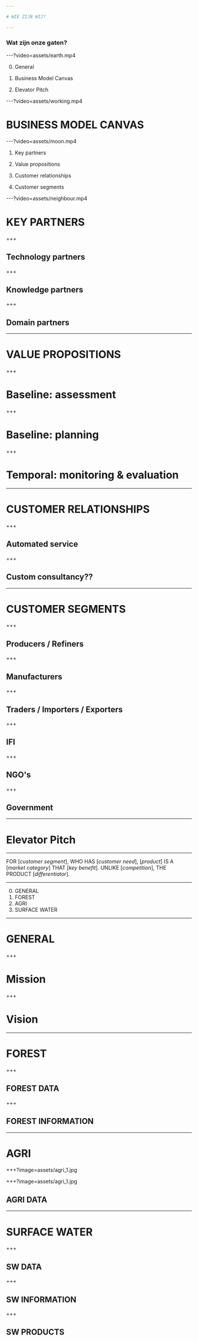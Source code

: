 ```yaml
---

# WIE ZIJN WIJ?

---
```


### Wat zijn onze gaten?

---?video=assets/earth.mp4

0. General

1. Business Model Canvas

2. Elevator Pitch

---?video=assets/working.mp4

# BUSINESS MODEL CANVAS

---?video=assets/moon.mp4

1. Key partners

2. Value propositions

3. Customer relationships

4. Customer segments

---?video=assets/neighbour.mp4

# KEY PARTNERS

+++

## Technology partners

+++

## Knowledge partners

+++

## Domain partners

---

# VALUE PROPOSITIONS

+++

# Baseline: assessment

+++

# Baseline: planning

+++

# Temporal: monitoring & evaluation

---

# CUSTOMER RELATIONSHIPS

+++

## Automated service

+++

## Custom consultancy??

---

# CUSTOMER SEGMENTS

+++

## Producers / Refiners

+++

## Manufacturers

+++

## Traders / Importers / Exporters

+++

## IFI

+++

## NGO's

+++

## Government

---

# Elevator Pitch

---

FOR [_customer segment_], WHO HAS [_customer need_], [_product_] IS A [_market category_] THAT [_key benefit_]. UNLIKE [_competition_], THE PRODUCT [_differentiator_].


---

0. GENERAL
1. FOREST
2. AGRI
3. SURFACE WATER

---

# GENERAL

+++

# Mission

+++

# Vision

---

# FOREST

+++

## FOREST DATA

+++

## FOREST INFORMATION

---

# AGRI

+++?image=assets/agri_1.jpg


+++?image=assets/agri_1.jpg

## AGRI DATA

---

# SURFACE WATER

+++

## SW DATA

+++

## SW INFORMATION

+++ 

## SW PRODUCTS
